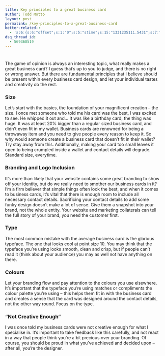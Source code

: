 ```yaml
---
title: Key principles to a great business card
author: Todd Motto
layout: post
permalink: /key-principles-to-a-great-business-card
better-related-:
  - 'a:6:{s:6:"offset";s:1:"0";s:5:"stime";s:15:"1331235111.5431";s:7:"queries";s:2:"10";i:356;a:4:{i:503;s:15:"56.410256410256";i:424;s:15:"56.410256410256";i:508;s:15:"56.410256410256";i:182;s:15:"56.410256410256";}s:5:"etime";s:15:"1331235111.5517";s:5:"ctime";s:10:"1331235111";}'
dsq_thread_id:
  - 569368519
---
```

# 

The game of opinion is always an interesting topic, what really makes a great business card? I guess that’s up to you to judge, and there is no right or wrong answer. But there are fundamental principles that I believe should be present within every business card design, and let your individual tastes and creativity do the rest. 

### Size

Let’s start with the basics, the foundation of your magnificent creation – the size. I once met someone who told me his card was the best, I was excited to see. He whipped it out and… It was like a birthday card, the thing was huge. It was at least 20% bigger than a regular sized business card, and didn’t even fit in my wallet. Business cards are renowned for being a throwaway item and you need to give people every reason to keep it. So why would someone create a business card that doesn’t fit in their wallet? Try stay away from this. Additionally, making your card too small leaves it open to being crumpled inside a wallet and contact details will degrade. Standard size, everytime.

### Branding and Logo Inclusion

It’s more than likely that your website contains some great branding to show off your identity, but do we really need to smother our business cards in it? I’m a firm believer that simple things often look the best, and when it comes to business cards, it’s vital that there is enough room to include all necessary contact details. Sacrificing your contact details to add some funky design doesn’t make a lot of sense. Give them a snapshot into your brand, not the whole entity. Your website and marketing collaterals can tell the full story of your brand, you need the customer first.

### Type

The most common mistake with the average business card is the glorious typeface. The one that looks cool at point size 10. You may think that the typeface you’re using looks smooth, clean and crisp, but if people can’t read it (think about your audience) you may as well not have anything on there.

### Colours

Let your branding flow and pay attention to the colours you use elsewhere. It’s important that the typeface you’re using matches or compliments the colour palette you’re using – this helps them fit in with the business card and creates a sense that the card was designed around the contact details, not the other way round. Focus on the type.

### “Not Creative Enough”

I was once told my business cards were not creative enough for what I specialise in. It’s important to take feedback like this carefully, and not react in a way that people think you’re a bit precious over your branding. Of course, you should be proud in what you’ve achieved and decided upon – after all, you’re the designer.